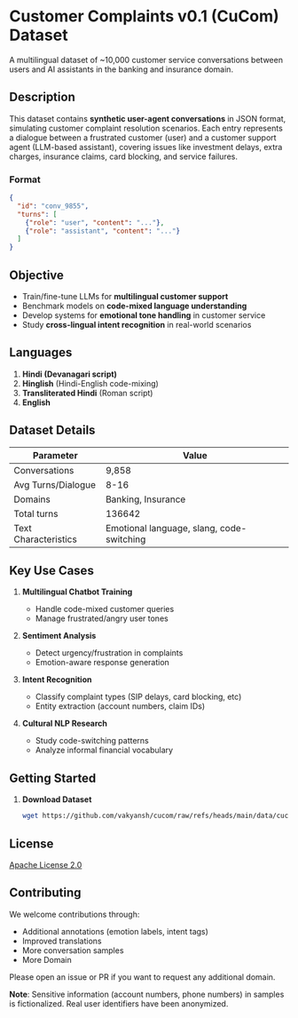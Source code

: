 # Customer Complaints v0.1 (CuCom) Dataset

A multilingual dataset of ~10,000 customer service conversations between users and AI assistants in the banking and insurance domain.

## Description
This dataset contains **synthetic user-agent conversations** in JSON format, simulating customer complaint resolution scenarios. Each entry represents a dialogue between a frustrated customer (user) and a customer support agent (LLM-based assistant), covering issues like investment delays, extra charges, insurance claims, card blocking, and service failures.

### Format
```json
{
  "id": "conv_9855",
  "turns": [
    {"role": "user", "content": "..."},
    {"role": "assistant", "content": "..."}
  ]
}
```

## Objective
- Train/fine-tune LLMs for **multilingual customer support**
- Benchmark models on **code-mixed language understanding**
- Develop systems for **emotional tone handling** in customer service
- Study **cross-lingual intent recognition** in real-world scenarios

## Languages
1. **Hindi (Devanagari script)**
2. **Hinglish** (Hindi-English code-mixing)
3. **Transliterated Hindi** (Roman script)
4. **English**

## Dataset Details
| Parameter       | Value                     |
|-----------------|---------------------------|
| Conversations   | 9,858                    |
| Avg Turns/Dialogue | 8-16                      |
| Domains         | Banking, Insurance        |
| Total turns | 136642 |
| Text Characteristics | Emotional language, slang, code-switching |

## Key Use Cases
1. **Multilingual Chatbot Training**
   - Handle code-mixed customer queries
   - Manage frustrated/angry user tones

2. **Sentiment Analysis**
   - Detect urgency/frustration in complaints
   - Emotion-aware response generation

3. **Intent Recognition**
   - Classify complaint types (SIP delays, card blocking, etc)
   - Entity extraction (account numbers, claim IDs)

4. **Cultural NLP Research**
   - Study code-switching patterns
   - Analyze informal financial vocabulary

## Getting Started
1. **Download Dataset**
   ```bash
   wget https://github.com/vakyansh/cucom/raw/refs/heads/main/data/cucuom_v1.jsonl.zip
   ```


## License
[Apache License 2.0](https://www.apache.org/licenses/LICENSE-2.0)

## Contributing
We welcome contributions through:
- Additional annotations (emotion labels, intent tags)
- Improved translations
- More conversation samples
- More Domain

Please open an issue or PR if you want to request any additional domain.


**Note**: Sensitive information (account numbers, phone numbers) in samples is fictionalized. Real user identifiers have been anonymized.
